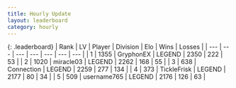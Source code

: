 ```yaml
---
title: Hourly Update
layout: leaderboard
category: hourly
---
```


{: .leaderboard}
| Rank | LV | Player | Division | Elo | Wins | Losses |
| --- | --- | --- | --- | --- | --- | --- |
| <span data-change="0">1</span> | 1355 | <span title="ID: 315148">GryphonEX</span> | LEGEND | <span data-change="0">2350</span> | <span data-change="0">222</span> | <span data-change="0">53</span> |
| <span data-change="0">2</span> | 1020 | <span title="ID: 416373">miracle03</span> | LEGEND | <span data-change="0">2262</span> | <span data-change="0">168</span> | <span data-change="0">55</span> |
| <span data-change="0">3</span> | 638 | <span title="ID: 539711">Connection</span> | LEGEND | <span data-change="0">2259</span> | <span data-change="0">277</span> | <span data-change="0">134</span> |
| <span data-change="0">4</span> | 373 | <span title="ID: 512212">TickleFrisk</span> | LEGEND | <span data-change="0">2177</span> | <span data-change="0">80</span> | <span data-change="0">34</span> |
| <span data-change="0">5</span> | 509 | <span title="ID: 188640">username765</span> | LEGEND | <span data-change="4">2176</span> | <span data-change="1">126</span> | <span data-change="0">63</span> |